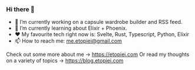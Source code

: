 ### Hi there 👋

- 🔭 I’m currently working on a capsule wardrobe builder and RSS feed.
- 🌱 I’m currently learning about Elixir + Phoenix.
- ❤️ My favourite tech right now is: Svelte, Rust, Typescript, Python, Elixir
- 📫 How to reach me: me.etopiei@gmail.com

Check out some more about me -> https://etopiei.com
Or read my thoughts on a variety of topics -> https://blog.etopiei.com
